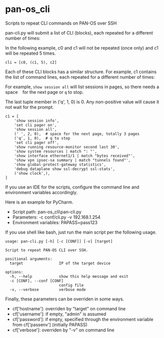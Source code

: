 # pan-os_cli
Scripts to repeat CLI commands on PAN-OS over SSH

pan-cli.py will submit a list of CLI (blocks), each repeated for a different number of times:

In the following example, c0 and c1 will not be repeated (once only) and c1 will be repeated 5 times.

`cli = [c0, (c1, 5), c2]`

Each of these CLI blocks has a similar structure. For example, c1 contains the list of command lines,
each repeated for a different number of times:

For example, `show session all` will list sessions in pages, so there needs a space ` ` for the next page or `q` to stop.

The last tuple member in ('q', 1, 0) is 0. Any non-positive value will cause it not wait for the prompt.

```
c1 = [
    'show session info',
    'set cli pager on',
    'show session all',
    (' ', 2, 0),  # space for the next page, totally 3 pages
    ('q', 1, 0),  # q to stop
    'set cli pager off',
    'show running resource-monitor second last 30',
    'show system resources | match ": "',
    'show interface ethernet1/1 | match "bytes received"',
    'show vpn ipsec-sa summary | match "tunnels found"',
    'show global-protect-gateway statistics',
    'debug dataplane show ssl-decrypt ssl-stats',
    ('show clock',),
]
```

If you use an IDE for the scripts, configure the command line and environment variables accordingly.

Here is an example for PyCharm.

- Script path: pan-os_cli\pan-cli.py
- Parameters: -c conf/cli.py -v 192.168.1.254
- Environment variables: PAPASS=pass123

If you use shell like bash, just run the main script per the following usage.

```
usage: pan-cli.py [-h] [-c [CONF]] [-v] [target]

Script to repeat PAN-OS CLI over SSH.

positional arguments:
  target                IP of the target device

options:
  -h, --help            show this help message and exit
  -c [CONF], --conf [CONF]
                        config file
  -v, --verbose         verbose mode

```

Finally, these parameters can be overriden in some ways.

- cf['hostname']: overriden by "target" on command line
- cf['username']: if empty, "admin" is assumed
- cf['password']: if empty, specified through the environment variable from cf['passenv'] (initially PAPASS)
- cf['verbose']: overriden by "-v" on command line


